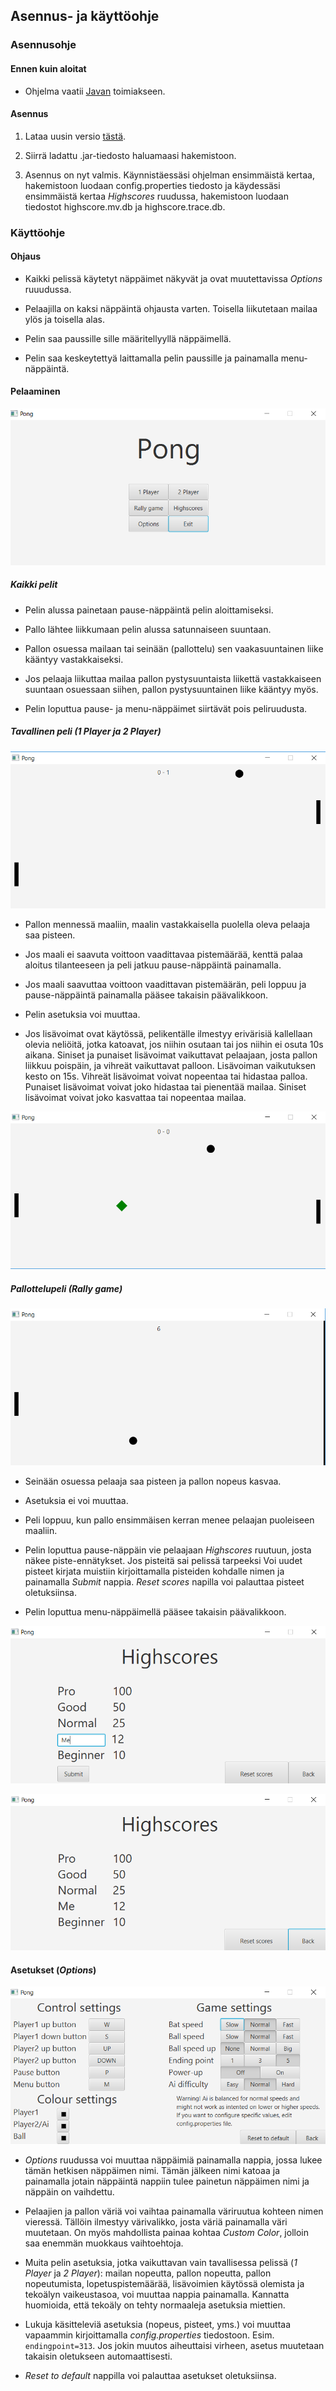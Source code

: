 ## Asennus- ja käyttöohje

### Asennusohje

#### Ennen kuin aloitat

* Ohjelma vaatii [Javan](https://www.java.com/en/) toimiakseen.

#### Asennus

1. Lataa uusin versio [tästä](https://github.com/Jeeses313/ot-harjoitustyo/releases/latest/download/Pong.jar).

2. Siirrä ladattu .jar-tiedosto haluamaasi hakemistoon.

3. Asennus on nyt valmis. Käynnistäessäsi ohjelman ensimmäistä kertaa, hakemistoon luodaan config.properties tiedosto ja käydessäsi ensimmäistä kertaa _Highscores_ ruudussa, hakemistoon luodaan tiedostot highscore.mv.db ja highscore.trace.db.

### Käyttöohje

#### Ohjaus

* Kaikki pelissä käytetyt näppäimet näkyvät ja ovat muutettavissa _Options_ ruuudussa.

* Pelaajilla on kaksi näppäintä ohjausta varten. Toisella liikutetaan mailaa ylös ja toisella alas.

* Pelin saa paussille sille määritellyyllä näppäimellä.

* Pelin saa keskeytettyä laittamalla pelin paussille ja painamalla menu-näppäintä.

#### Pelaaminen

![alt text](https://github.com/Jeeses313/ot-harjoitustyo/blob/master/dokumentaatio/valikkokuva.png "Valikko")


##### Kaikki pelit

* Pelin alussa painetaan pause-näppäintä pelin aloittamiseksi.

* Pallo lähtee liikkumaan pelin alussa satunnaiseen suuntaan.

* Pallon osuessa mailaan tai seinään (pallottelu) sen vaakasuuntainen liike kääntyy vastakkaiseksi.

* Jos pelaaja liikuttaa mailaa pallon pystysuuntaista liikettä vastakkaiseen suuntaan osuessaan siihen, 
pallon pystysuuntainen liike kääntyy myös. 

* Pelin loputtua pause- ja menu-näppäimet siirtävät pois peliruudusta.

##### Tavallinen peli (_1 Player_ ja _2 Player_)

![alt text](https://github.com/Jeeses313/ot-harjoitustyo/blob/master/dokumentaatio/pelikuva.png "Tavallinen peli")

* Pallon mennessä maaliin, maalin vastakkaisella puolella oleva pelaaja saa pisteen.

* Jos maali ei saavuta voittoon vaadittavaa pistemäärää, kenttä palaa aloitus tilanteeseen ja peli jatkuu pause-näppäintä painamalla.

* Jos maali saavuttaa voittoon vaadittavan pistemäärän, peli loppuu ja pause-näppäintä painamalla pääsee takaisin päävalikkoon.

* Pelin asetuksia voi muuttaa.

* Jos lisävoimat ovat käytössä, pelikentälle ilmestyy erivärisiä kallellaan olevia neliöitä, jotka katoavat, jos niihin osutaan tai jos niihin ei osuta 10s aikana. 
Siniset ja punaiset lisävoimat vaikuttavat pelaajaan, josta pallon liikkuu poispäin, ja vihreät vaikuttavat palloon. Lisävoiman vaikutuksen kesto on 15s. Vihreät lisävoimat voivat nopeentaa tai hidastaa palloa. 
Punaiset lisävoimat voivat joko hidastaa tai pienentää mailaa. Siniset lisävoimat voivat joko kasvattaa tai nopeentaa mailaa.

![alt text](https://github.com/Jeeses313/ot-harjoitustyo/blob/master/dokumentaatio/lisavoimakuva.png "Lisävoima")

##### Pallottelupeli (_Rally game_)

![alt text](https://github.com/Jeeses313/ot-harjoitustyo/blob/master/dokumentaatio/pallottelukuva.png "Pallottelupeli")

* Seinään osuessa pelaaja saa pisteen ja pallon nopeus kasvaa.

* Asetuksia ei voi muuttaa.

* Peli loppuu, kun pallo ensimmäisen kerran menee pelaajan puoleiseen maaliin.

* Pelin loputtua pause-näppäin vie pelaajaan _Highscores_ ruutuun, josta näkee piste-ennätykset. Jos pisteitä sai pelissä tarpeeksi 
Voi uudet pisteet kirjata muistiin kirjoittamalla pisteiden kohdalle nimen ja painamalla _Submit_ nappia. _Reset scores_ napilla voi palauttaa pisteet oletuksiinsa.

* Pelin loputtua menu-näppäimellä pääsee takaisin päävalikkoon.

![alt text](https://github.com/Jeeses313/ot-harjoitustyo/blob/master/dokumentaatio/highscorekuva1.png "Pisteiden kirjaaminen")

![alt text](https://github.com/Jeeses313/ot-harjoitustyo/blob/master/dokumentaatio/highscorekuva2.png "Pisteiden näkyminen")


#### Asetukset (_Options_)

![alt text](https://github.com/Jeeses313/ot-harjoitustyo/blob/master/dokumentaatio/asetuskuva.png "Asetukset")

* _Options_ ruudussa voi muuttaa näppäimiä painamalla nappia, jossa lukee tämän hetkisen näppäimen nimi. Tämän jälkeen nimi katoaa ja painamalla jotain näppäintä 
nappiin tulee painetun näppäimen nimi ja näppäin on vaihdettu.

* Pelaajien ja pallon väriä voi vaihtaa painamalla väriruutua kohteen nimen vieressä. Tällöin ilmestyy värivalikko, josta väriä painamalla väri muutetaan. On myös 
mahdollista painaa kohtaa _Custom Color_, jolloin saa enemmän muokkaus vaihtoehtoja.

* Muita pelin asetuksia, jotka vaikuttavan vain tavallisessa pelissä (_1 Player_ ja _2 Player_): mailan nopeutta, pallon nopeutta, pallon nopeutumista, lopetuspistemäärää, 
lisävoimien käytössä olemista ja tekoälyn vaikeustasoa, voi muuttaa nappia painamalla. Kannatta huomioida, että tekoäly on tehty normaaleja asetuksia miettien.

* Lukuja käsitteleviä asetuksia (nopeus, pisteet, yms.) voi muuttaa vapaammin kirjoittamalla _config.properties_ tiedostoon. Esim. `endingpoint=313`. Jos jokin muutos aiheuttaisi virheen, asetus muutetaan takaisin oletukseen automaattisesti.

* _Reset to default_ nappilla voi palauttaa asetukset oletuksiinsa.
